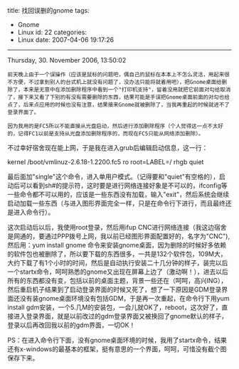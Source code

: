 title: 找回误删的gnome
tags:
  - Gnome
  - Linux
id: 22
categories:
  - Linux
date: 2007-04-06 19:17:26
---

Thursday, 30\. November 2006, 13:50:02


    前天晚上由于一个误操作（应该是鼠标的问题吧，偶自己的鼠标在本本上不怎么灵活，用起来很不方便，不过拿到别人的台式机上就没有问题了，没办法只能将就着用吧），把Gnome桌面给删除了，本来是无意中在添加删除程序中看到一个"打印机支持"，留着没用就把它前面对勾给取消了，接下来又看了下别的有没有需要删除的东西，结果可能是手误把Gnome桌面前面的对勾也给点了，后来点应用的时候也没有注意，结果接来Gnome就被删除了，当我再重起的时候就进不了登录界面了。

    因为我用的是FC5所以不能直接从光盘启动，然后进行添加删除程序（个人觉得这一点不太好的，记得FC1以前是支持从光盘添加删除程序的，而现在FC5只能从网络添加删除）。

不过幸好宿舍现在能上网，于是我在进入grub后编辑启动信息，这一行：      

kernel /boot/vmlinuz-2.6.18-1.2200.fc5 ro root=LABEL=/ rhgb quiet

最后面加"single"这个命令，进入单用户模式。（记得要和"quiet"有空格的），启动后可以看到sh#的提示符，这时要是进行网络连接好象是不可以的，ifconfig等一些命令都不可以用的，应该是一些东西没有加载，输入"exit"，然后系统会继续启动加载一些东西（与进入图形界面完全一样，只是在命令行下进行，而且最终还是进入命令行）。

这次启动后以后，我使用root登录，然后用ifup CNC进行网络连接（我这边宿舍是网通的，要通过PPP拨号上网，我以前已经图形界面配置好的，名字为"CNC"),然后用：yum install gnome 命令来安装gnome桌面，因为删除的时候好多依赖的软件包也被删除了，所以要下载的东西很多，一共是132个软件包，109M大，大约下载了有1个小时的时间，然后是自动执行安装二十几分钟的样子，装完以后一个startx命令，呵呵熟悉的gnome又出现在屏幕上边了（激动啊！），进去以后所有的东西都没有变，包括以前的桌面主题，背景一些还在（呵呵，高兴ING），然后重启机子结果到了启动登录界面的时候又死了，想了一下原因是GDM登录界面还没有装gnome桌面环境没有包括GDM，于是再一次重起，在命令行下用yum install gdm安装，一个5.几M的安装包，一会儿就OK了，reboot，这次好了，直接进入登录界面，就是以前改过的gdm登录界面又被换回了gnome默认的样子，登录以后再改回我以前的gdm界面，一切OK！

PS：在进入命令行下面，没有gnome桌面环境的时候，我用了startx命令，结果还有x-windows的最基本的框架，挺有意思的一个界面，呵呵，可惜没有截个图保存下来。